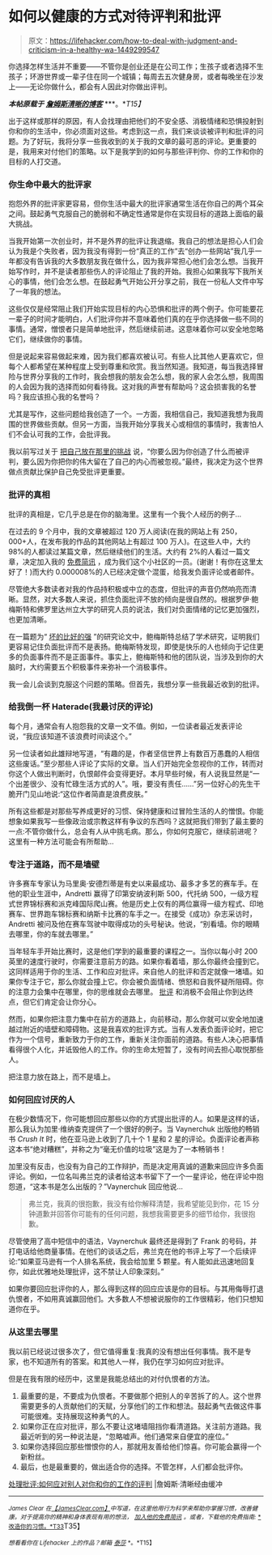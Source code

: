 # 如何以健康的方式对待评判和批评

> 原文：<https://lifehacker.com/how-to-deal-with-judgment-and-criticism-in-a-healthy-wa-1449299547>

你选择怎样生活并不重要——不管你是创业还是在公司工作；生孩子或者选择不生孩子；环游世界或一辈子住在同一个城镇；每周去五次健身房，或者每晚坐在沙发上——无论你做什么，都会有人因此对你做出评判。



***本帖原载于*** [***詹姆斯清晰的博客***](http://jamesclear.com/haters) ***。**T15】*

出于这样或那样的原因，有人会找理由把他们的不安全感、消极情绪和恐惧投射到你和你的生活中，你必须面对这些。考虑到这一点，我们来谈谈被评判和批评的问题。为了好玩，我将分享一些我收到的关于我的文章的最可恶的评论。更重要的是，我用来对付他们的策略。以下是我学到的如何与那些评判你、你的工作和你的目标的人打交道。

### 你生命中最大的批评家

抱怨外界的批评家更容易，但你生活中最大的批评家通常生活在你自己的两个耳朵之间。鼓起勇气克服自己的脆弱和不确定性通常是你在实现目标的道路上面临的最大挑战。

当我开始第一次创业时，并不是外界的批评让我退缩。我自己的想法是担心人们会认为我是个失败者，因为我没有得到一份“真正的工作”去“创办一些网站”我几乎一年都没有告诉我的大多数朋友我在做什么，因为我非常担心他们会怎么想。当我开始写作时，并不是读者那些伤人的评论阻止了我的开始。我担心如果我写下我所关心的事情，他们会怎么想。在鼓起勇气开始公开分享之前，我在一份私人文件中写了一年我的想法。

这些仅仅是经常阻止我们开始实现目标的内心恐惧和批评的两个例子。你可能要花一辈子的时间才能明白，人们批评你并不意味着他们真的在乎你选择做一些不同的事情。通常，憎恨者只是简单地批评，然后继续前进。这意味着你可以安全地忽略它们，继续做你的事情。

但是说起来容易做起来难，因为我们都喜欢被认可。有些人比其他人更喜欢它，但每个人都希望在某种程度上受到尊重和欣赏。我当然知道。我知道，每当我选择冒险与世界分享我的工作时，我会想我的朋友会怎么想，我的家人会怎么想，我周围的人会因为我的选择而如何看待我。这对我的声誉有帮助吗？这会损害我的名誉吗？我应该担心我的名誉吗？

尤其是写作，这些问题给我创造了一个。一方面，我相信自己，我知道我想为我周围的世界做些贡献。但另一方面，当我开始分享我关心或相信的事情时，我害怕人们不会认可我的工作，会批评我。

我以前写过关于 [把自己放在那里的挑战](http://jamesclear.com/make-things) 说，“你要么因为你创造了什么而被评判，要么因为你把你的伟大留在了自己的内心而被忽视。”最终，我决定为这个世界做点贡献比保护自己免受批评更重要。

### 批评的真相

批评的真相是，它几乎总是在你的脑海里。这里有一个我个人经历的例子…

在过去的 9 个月中，我的文章被超过 120 万人阅读(在我的网站上有 250，000+人，在发布我的作品的其他网站上有超过 100 万人)。在这些人中，大约 98%的人都读过某篇文章，然后继续他们的生活。大约有 2%的人看过一篇文章，决定加入我的 [免费简讯](http://jamesclear.com/newsletter) ，成为我们这个小社区的一员。(谢谢！有你在这里太好了！)而大约 0.000008%的人已经决定做个混蛋，给我发负面评论或者邮件。

尽管绝大多数读者对我的作品持积极或中立的态度，但批评的声音仍然响亮而清晰。显然，对大多数人来说，抓住负面批评不放的倾向是很自然的。根据罗伊·鲍梅斯特和佛罗里达州立大学的研究人员的说法，我们对负面情绪的记忆更加强烈，也更加清晰。

在一篇题为“ [坏的比好的强](http://www.csom.umn.edu/assets/71516.pdf) ”的研究论文中，鲍梅斯特总结了学术研究，证明我们更容易记住负面批评而不是表扬。鲍梅斯特发现，即使是快乐的人也倾向于记住更多的负面事件而不是正面事件。事实上，鲍梅斯特和他的团队说，当涉及到你的大脑时，大约需要五个积极事件来弥补一个消极事件。

我一会儿会谈到克服这个问题的策略。但首先，我想分享一些我最近收到的批评。

### 给我倒一杯 Haterade(我最讨厌的评论)

每个月，通常会有人抱怨我的文章一文不值。例如，一位读者最近发表评论说，“我应该知道不该浪费时间读这个。”

另一位读者如此雄辩地写道，“有趣的是，作者坚信世界上有数百万愚蠢的人相信这些废话。”至少那些人评论了实际的文章。当人们开始完全忽视你的工作，转而对你这个人做出判断时，仇恨邮件会变得更好。本月早些时候，有人说我显然是“一个出差很少、没有忙碌生活方式的人”。哦，要没有责任……”另一位好心的先生干脆开门见山地说:“这位作者简直是浪费皮肤。”

所有这些都是对那些写养成更好的习惯、保持健康和过冒险生活的人的憎恨。你能想象如果我写一些像政治或宗教这样有争议的东西吗？这就把我们带到了最主要的一点:不管你做什么，总会有人从中挑毛病。那么，你如何克服它，继续前进呢？这里有一种方法可能会有所帮助…

### 专注于道路，而不是墙壁

许多赛车专家认为马里奥·安德烈蒂是有史以来最成功、最多才多艺的赛车手。在他的职业生涯中，Andretti 赢得了印第安纳波利斯 500，代托纳 500，一级方程式世界锦标赛和派克峰国际爬山赛。他是历史上仅有的两位赢得一级方程式、印地赛车、世界跑车锦标赛和纳斯卡比赛的车手之一。在接受《成功》杂志采访时，Andretti 被问及他在赛车驾驶中取得成功的头号秘诀。他说，“别看墙。你的眼睛去哪里，你的车就去哪里。”

当年轻车手开始比赛时，这是他们学到的最重要的课程之一。当你以每小时 200 英里的速度行驶时，你需要注意前方的路。如果你看着墙，那么你最终会撞到它。这同样适用于你的生活、工作和应对批评。来自他人的批评和否定就像一堵墙。如果你专注于它，那么你就会撞上它。你会被负面情绪、愤怒和自我怀疑所阻碍。你的注意力会集中在哪里，你的思维就会去哪里。 [批评](https://lifehacker.com/how-can-i-learn-to-take-criticism-without-taking-it-per-5915488) 和消极不会阻止你到达终点，但它们肯定会让你分心。

然而，如果你把注意力集中在前方的道路上，向前移动，那么你就可以安全地加速越过附近的墙壁和障碍物。这是我喜欢的批评方式。当有人发表负面评论时，把它作为一个信号，重新致力于你的工作，重新关注你面前的道路。有些人决心把事情看得很个人化，并诋毁他人的工作。你的生命太短暂了，没有时间去担心取悦那些人。

把注意力放在路上，而不是墙上。

### 如何回应讨厌的人

在极少数情况下，你可能想回应那些以你的方式提出批评的人。如果是这样的话，那么我认为加里·维纳查克提供了一个很好的例子。当 Vaynerchuk 出版他的畅销书 *Crush It* 时，他在亚马逊上收到了几十个 1 星和 2 星的评论。负面评论者声称这本书“绝对糟糕”，并称之为“毫无价值的垃圾”这是为了一本畅销书！

加里没有反击，也没有为自己的工作辩护，而是决定用真诚的道歉来回应许多负面评论。例如，一位名叫弗兰克的读者给这本书留下了一个一星评论，他在评论中抱怨道，“这本书是怎么出版的？”Vaynerchuk 回应他说…

> 弗兰克，我真的很抱歉，我没有给你解释清楚，我希望能见到你，花 15 分钟道歉并回答你可能有的任何问题，我想我需要更多的细节给你，我很抱歉。

尽管使用了高中短信中的语法，Vaynerchuk 最终还是得到了 Frank 的号码，并打电话给他商量事情。在他们的谈话之后，弗兰克在他的书评上写了一个后续评论:“如果亚马逊有一个人排名系统，我会给加里 5 颗星。有人能如此迅速地回复你，如此优雅地处理批评，这不禁让人印象深刻。”

如果你要回应批评你的人，那么得到这样的回应应该是你的目标。与其用侮辱打退仇恨者，不如用真诚赢回他们。大多数人不想被说服你的工作很精彩，他们只想知道你在乎。

### 从这里去哪里

我以前已经说过很多次了，但它值得重复:我真的没有想出任何事情。我不是专家，也不知道所有的答案。和其他人一样，我仍在学习如何应对批评。

但是在我有限的经历中，这里是我能总结出的对付仇恨者的方法。

1.  最重要的是，不要成为仇恨者。不要做那个把别人的辛苦拆了的人。这个世界需要更多的人贡献他们的天赋，分享他们的工作和想法。鼓起勇气去做这件事可能很难。支持展现这种勇气的人。
2.  如果你正在应对批评，那么不要让这堵墙阻挡你看清道路。关注前方道路。我最近听到的另一种说法是，“忽略嘘声。他们通常来自便宜的座位。”
3.  如果你选择回应那些憎恨你的人，那就用友善给他们惊喜。你可能会赢得一个新粉丝。
4.  最后，也是最重要的，做出适合你的选择。不管怎样，人们都会批评你。

[处理批评:如何应对别人对你和你的工作的评判](http://blog.bufferapp.com/haters-and-critics-how-to-deal-with-people-judging-you-and-your-work) |詹姆斯·清晰经由缓冲

* * *

<small>*James Clear 在*</small>[<small>*【JamesClear.com】*</small>](http://jamesclear.com/)<small>*中写道，在这里他用行为科学来帮助你掌握习惯，改善健康。对于提高你的精神和身体表现有用的想法，*</small> [<small>*加入他的免费简讯*</small>](http://jamesclear.com/newsletter) <small>*。或者，下载他的免费指南:*</small> [<small>*改造你的习惯。*T33</small>](http://jamesclear.com/habits)T35】

<small>*想看看你在 Lifehacker 上的作品？邮箱*</small> [<small>*泰莎*</small>](https://mail.google.com/mail/?view=cm&fs=1&tf=1&to=tessa@lifehacker.com) <small>*。*T15】</small>